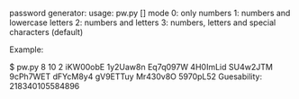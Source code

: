 password generator:
usage: pw.py <number of characters> <number of passes> [<mode>]
mode 0: only numbers
     1: numbers and lowercase letters
     2: numbers and letters
     3: numbers, letters and special characters (default)

Example:

$ pw.py 8 10 2
iKW00obE
1y2Uaw8n
Eq7q097W
4H0ImLid
SU4w2JTM
9cPh7WET
dFYcM8y4
gV9ETTuy
Mr430v8O
5970pL52
Guesability: 218340105584896
